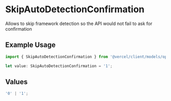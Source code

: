 # SkipAutoDetectionConfirmation

Allows to skip framework detection so the API would not fail to ask for confirmation

## Example Usage

```typescript
import { SkipAutoDetectionConfirmation } from '@vercel/client/models/operations';

let value: SkipAutoDetectionConfirmation = '1';
```

## Values

```typescript
'0' | '1';
```

